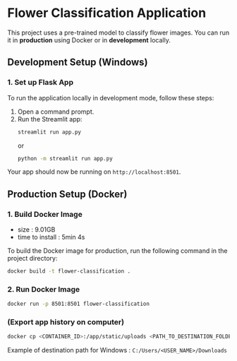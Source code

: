 # Flower Classification Application

This project uses a pre-trained model to classify flower images. You can run it in **production** using Docker or in **development** locally.

## Development Setup (Windows)

### 1. **Set up Flask App**  
To run the application locally in development mode, follow these steps:

1. Open a command prompt.
2. Run the Streamlit app:
    ```bash
    streamlit run app.py
    ```
    or
    ```bash
    python -m streamlit run app.py
    ```

Your app should now be running on `http://localhost:8501`.

## Production Setup (Docker)

### 1. **Build Docker Image**
- size : 9.01GB
- time to install : 5min 4s

To build the Docker image for production, run the following command in the project directory:

```bash
docker build -t flower-classification .
```

### 2. **Run Docker Image**

```bash
docker run -p 8501:8501 flower-classification
```

### **(Export app history on computer)**

```bash
docker cp <CONTAINER_ID>:/app/static/uploads <PATH_TO_DESTINATION_FOLDER>
```
Example of destination path for Windows : `C:/Users/<USER_NAME>/Downloads`
